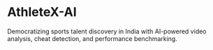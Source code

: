 # AthleteX-AI
Democratizing sports talent discovery in India with AI-powered video analysis, cheat detection, and performance benchmarking.
